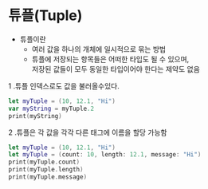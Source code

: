 # 튜플(Tuple)

* 튜플이란
    * 여러 값을 하나의 개체에 일시적으로 묶는 방법
    * 튜플에 저장되는 항목들은 어떠한 타입도 될 수 있으며,</br> 저장된 값들이 모두 동일한 타입이어야 한다는 제약도 없음

1 .튜플 인덱스로도 값을 불러올수있다.
```swift
let myTuple = (10, 12.1, "Hi")
var myString = myTuple.2
print(myString) 
```

2 .튜플은 각 값을 각각 다른 태그에 이름을 할당 가능함
```swift
let myTuple = (10, 12.1, "Hi")
let myTuple = (count: 10, length: 12.1, message: "Hi")
print(myTuple.count)
print(myTuple.length)
print(myTuple.message)
```
